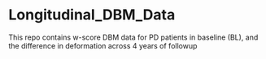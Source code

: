 # Longitudinal_DBM_Data
This repo contains w-score DBM data for PD patients in baseline (BL), and the difference in deformation across 4 years of followup
